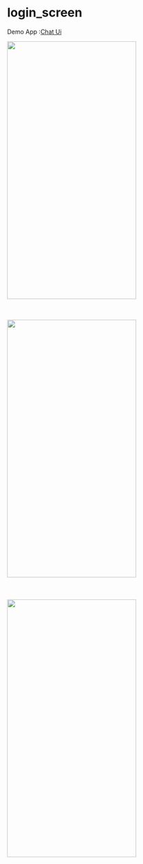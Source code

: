 # login_screen

Demo App :<a href="https://drive.google.com/file/d/1buUXDIfuWQrY32mPOMLBU3GdlFlFAiUX/view?usp=share_link">Chat Ui</a> 
 
 
 <img src="" alt="" width="300" height="600">
 
 <br><br><img src="" alt="" width="300" height="600"></br></br>
  <br><br><img src="" alt="" width="300" height="600"></br></br>
